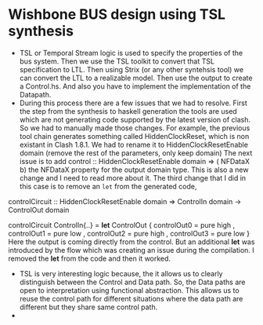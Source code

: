 # Wishbone BUS design using TSL synthesis
* TSL or Temporal Stream logic is used to specify the properties of the bus system. Then we use the TSL toolkit to convert that TSL specification to LTL. Then using Strix (or any other syntehsis tool) we can convert the LTL to a realizable model. Then use the output to create a Control.hs. And also you have to implement the implementation of the Datapath.
* During this process there are a few issues that we had to resolve. First the step from the synthesis to haskell generation the tools are used which are not generating code supported by the latest version of clash.
 So we had to manually made those changes.
 For example, the previous tool chain generates something called HiddenClockReset, which is non existant in Clash 1.8.1. We had to rename it to HiddenClockResetEnable domain (remove the rest of the parameters, only keep domain)
 The next issue is to add 
 control
  :: HiddenClockResetEnable domain
  => ( NFDataX b)
  the NFDataX property for the output domain type. This is also a new change and I need to read more about it.
  The third change that I did in this case is to remove an `let` from the generated code, 

controlCircuit
 :: HiddenClockResetEnable domain
 => ControlIn domain -> ControlOut domain

controlCircuit ControlIn{..} = 
    **let** ControlOut
      { controlOut0 = pure high
      , controlOut1 = pure low
      , controlOut2 = pure high
      , controlOut3 = pure low
      }
      Here the output is coming directly from the control. But an additional **let** was introduced by the flow which was creating an issue during the compilation. I removed the **let** from the code and then it worked.
* TSL is very interesting logic because, the it allows us to clearly distinguish between the Control and Data path. So, the Data paths are open to interpretation using functional abstraction. This allows us to reuse the control path for different situations where the data path are different but they share same control path. 
* 